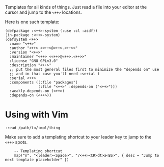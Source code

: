Templates for all kinds of things. Just read a file into your editor at the cursor and jump to the `<++>` locations.

Here is one such template:
```
(defpackage :<++>-system (:use :cl :asdf))
(in-package :<++>-system)
(defsystem <++>
  :name "<++>"
  :author "<++> <<++>@<++>.<++>>"
  :version "<++>"
  :maintainer "<++> <<++>@<++>.<++>>"
  :license "GNU GPLv3.0"
  :description "<++>"
  ;; put the most general files first to minimize the "depends on" use
  ;; and in that case you'll need :serial t
  :serial <++>
  :components ((:file "packages")
               (:file "<++>" :depends-on ("<++>")))
  :weakly-depends-on (<++>)
  :depends-on (<++>))
```

# Using with Vim

```vim
:read /path/to/tmpl/thing
```


Make sure to add a templating shortcut to your leader key to jump to
the `<++>` spots.
```vim
    -- Templating shortcut
    map("n", "<leader><Space>", "/<++><CR>dt>a<BS>", { desc = "Jump to next template placeholder" })
```
